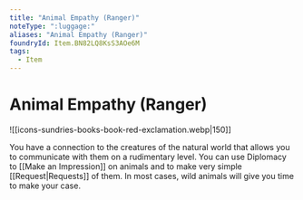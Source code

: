 ```yaml
---
title: "Animal Empathy (Ranger)"
noteType: ":luggage:"
aliases: "Animal Empathy (Ranger)"
foundryId: Item.BN82LQ8KsS3AOe6M
tags:
  - Item
---
```


# Animal Empathy (Ranger)
![[icons-sundries-books-book-red-exclamation.webp|150]]

You have a connection to the creatures of the natural world that allows you to communicate with them on a rudimentary level. You can use Diplomacy to [[Make an Impression]] on animals and to make very simple [[Request|Requests]] of them. In most cases, wild animals will give you time to make your case.
